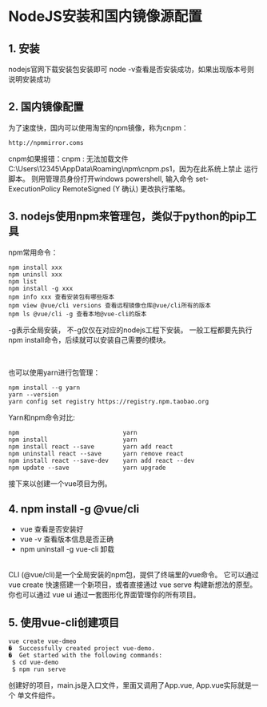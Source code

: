 ﻿# NodeJS安装和国内镜像源配置

## 1. 安装
nodejs官网下载安装包安装即可
node -v查看是否安装成功，如果出现版本号则说明安装成功

## 2. 国内镜像配置
为了速度快，国内可以使用淘宝的npm镜像，称为cnpm：
```
http://npmmirror.coms
```
cnpm如果报错：cnpm : 无法加载文件 C:\Users\12345\AppData\Roaming\npm\cnpm.ps1，因为在此系统上禁止 运行脚本。
则用管理员身份打开windows powershell, 输入命令 set-ExecutionPolicy RemoteSigned (Y 确认) 更改执行策略。


## 3. nodejs使用npm来管理包，类似于python的pip工具
npm常用命令：
```
npm install xxx
npm uninsll xxx
npm list
npm install -g xxx   
npm info xxx 查看安装包有哪些版本
npm view @vue/cli versions 查看远程镜像仓库@vue/cli所有的版本
npm ls @vue/cli -g 查看本地@vue-cli的版本
```
-g表示全局安装， 不-g仅仅在对应的nodejs工程下安装。
一般工程都要先执行npm install命令，后续就可以安装自己需要的模块。

<br>

也可以使用yarn进行包管理：
```
npm install --g yarn
yarn --version
yarn config set registry https://registry.npm.taobao.org
```
Yarn和npm命令对比:
```
npm	                            yarn
npm install	                    yarn
npm install react --save	    yarn add react
npm uninstall react --save	    yarn remove react
npm install react --save-dev	yarn add react --dev
npm update --save	            yarn upgrade
```

接下来以创建一个vue项目为例。

## 4. npm install -g @vue/cli 
- vue 查看是否安装好
- vue -v 查看版本信息是否正确
- npm uninstall -g vue-cli 卸载
<br>
CLI (@vue/cli)是一个全局安装的npm包，提供了终端里的vue命令。
它可以通过 vue create 快速搭建一个新项目，或者直接通过 vue serve 构建新想法的原型。
你也可以通过 vue ui 通过一套图形化界面管理你的所有项目。

## 5. 使用vue-cli创建项目
```
vue create vue-dmeo
�  Successfully created project vue-demo.
�  Get started with the following commands:
 $ cd vue-demo
 $ npm run serve
```
创建好的项目，main.js是入口文件，里面又调用了App.vue, App.vue实际就是一个
单文件组件。